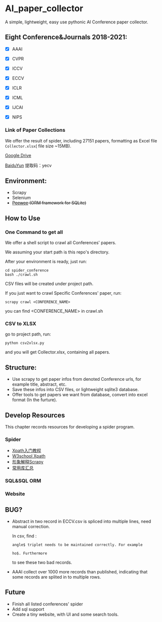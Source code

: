 # AI_paper_collector
A simple, lightweight, easy use pythonic AI Conference paper collector.
## Eight Conference&Journals 2018-2021:
- [x] AAAI
- [x] CVPR
- [x] ICCV
- [x] ECCV
- [x] ICLR 

- [x] ICML
- [x] IJCAI
- [x] NIPS

### Link of Paper Collections 

We offer the result of spider, including 27151 papers, formatting as Excel file `Collector.xlsx`( file size ~15MB).

[Google Drive](https://docs.google.com/spreadsheets/d/1PZnVlxZ59dF5QS8Y2QLhc6IcwyshQwYP/edit?usp=sharing&ouid=109292745279062051342&rtpof=true&sd=true)

[BaiduYun](https://pan.baidu.com/s/16Nz4zJlqVFKBjCGaDmr5lw) 提取码：yecv

## Environment:

- Scrapy
- Selenium
- ~~[Peewee](https://github.com/coleifer/peewee) (ORM framework for SQLite)~~

## How to Use

### One Command to get all

We offer a shell script to crawl all Conferences' papers. 

We assuming your start path is this repo's directory.

After your environment is ready, just run:

```shell
cd spider_conference
bash ./crawl.sh
```

CSV files will be created under project path.

If you just want to crawl Specific Conferences' paper, run:

```shell
scrapy crawl <CONFERENCE_NAME>
```

you can find <CONFERENCE_NAME> in crawl.sh

### CSV to XLSX

go to project path, run:

```
python csv2xlsx.py
```

and you will get Collector.xlsx, containing all papers.

## Structure:

- Use scrapy to get paper infos from denoted Conference urls, for example title, abstract, etc.
- Save these infos into CSV files, or lightweight sqlite3 database.
- Offer tools to get papers we want from database, convert into excel format (In the furture).

## Develop Resources

This chapter records resources for developing a spider program.

### Spider

- [Xpath入门教程](https://www.runoob.com/xpath/xpath-nodes.html)
- [W3school Xpath](https://www.w3school.com.cn/xpath/index.asp)
- [形象解释Scrapy](https://www.cnblogs.com/ellisonzhang/p/11113277.html)
- [常用库汇总](https://zhuanlan.zhihu.com/p/81944559)
### SQL&SQL ORM
### Website

## BUG?

- Abstract in two record in ECCV.csv is spliced into multiple lines, need manual correction. 

  In csv, find : 

  ```
  angle$ triplet needs to be maintained correctly. For example
  ```

  ```
  ho$. Furthermore
  ```

  to see these two bad records.
- AAAI collect over 1000 more records than published, indicating that some records are splited in to multiple rows.

## Future
- Finish all listed conferences' spider
- Add sql support
- Create a tiny website, with UI and some search tools.